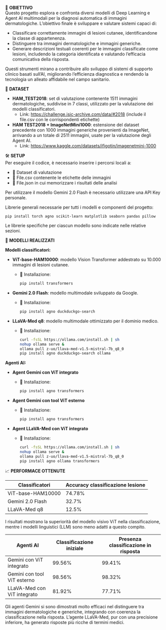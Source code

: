 
📌 **OBIETTIVO**  
Questo progetto esplora e confronta diversi modelli di Deep Learning e Agent AI multimodali per la diagnosi automatica di immagini dermatologiche. L’obiettivo finale è sviluppare e valutare sistemi capaci di:  
- Classificare correttamente immagini di lesioni cutanee, identificandone la classe di appartenenza.  
- Distinguere tra immagini dermatologiche e immagini generiche.  
- Generare descrizioni testuali coerenti per le immagini classificate come lesioni, includendo la categoria identificata e valutando l’efficacia comunicativa della risposta.  

Questi strumenti mirano a contribuire allo sviluppo di sistemi di supporto clinico basati sull’AI, migliorando l’efficienza diagnostica e rendendo la tecnologia un alleato affidabile nel campo sanitario.

📂 **DATASET**  
- **HAM_TEST2018**: set di valutazione contenente 1511 immagini dermatologiche, suddivise in 7 classi, utilizzato per la valutazione dei modelli classificatori.  
  - Link: https://challenge.isic-archive.com/data/#2018 (include il file.csv con le corrispondenti etichette)  
- **HAM TEST2018 + ImageNetMini1000**: estensione del dataset precedente con 1000 immagini generiche provenienti da ImageNet, arrivando a un totale di 2511 immagini, usate per la valutazione degli Agent AI.  
  - Link: https://www.kaggle.com/datasets/ifigotin/imagenetmini-1000  

🛠️ **SETUP**  
Per eseguire il codice, è necessario inserire i percorsi locali a:  
- 📁 Dataset di valutazione  
- 📄 File.csv contenente le etichette delle immagini  
- 📝 File.json in cui memorizzare i risultati delle analisi  

Per utilizzare il modello Gemini 2.0 Flash è necessario utilizzare una API Key personale.  

Librerie generali necessarie per tutti i modelli e componenti del progetto:  
```
pip install torch agno scikit-learn matplotlib seaborn pandas pillow
```  
Le librerie specifiche per ciascun modello sono indicate nelle relative sezioni.

🤖 **MODELLI REALIZZATI**  

**Modelli classificatori:**  
- **ViT-base-HAM10000**: modello Vision Transformer addestrato su 10.000 immagini di lesioni cutanee.  
  - 🔧 Installazione:  
    ```bash
    pip install transformers
    ```  

- **Gemini 2.0 Flash**: modello multimodale sviluppato da Google.  
  - 🔧 Installazione:  
    ```bash
    pip install agno duckduckgo-search
    ```  

- **LLaVA-Med q8**: modello multimodale ottimizzato per il dominio medico.  
  - 🔧 Installazione:  
    ```bash
    curl -fsSL https://ollama.com/install.sh | sh
    nohup ollama serve &
    ollama pull z-uo/llava-med-v1.5-mistral-7b_q8_0
    pip install agno duckduckgo-search ollama
    ```  

**Agenti AI:**  
- **Agent Gemini con ViT integrato**  
  - 🔧 Installazione:  
    ```bash
    pip install agno transformers
    ```  

- **Agent Gemini con tool ViT esterno**  
  - 🔧 Installazione:  
    ```bash
    pip install agno transformers
    ```  

- **Agent LLaVA-Med con ViT integrato**  
  - 🔧 Installazione:  
    ```bash
    curl -fsSL https://ollama.com/install.sh | sh
    nohup ollama serve &
    ollama pull z-uo/llava-med-v1.5-mistral-7b_q8_0
    pip install agno ollama transformers
    ```  

📈 **PERFORMACE OTTENUTE**  

| Classificatori       | Accuracy classificazione lesione |
|----------------------|----------------------------------|
| ViT-base-HAM10000    | 74.78%                           |
| Gemini 2.0 Flash     | 32.7%                            |
| LLaVA-Med q8         | 12.5%                            |

I risultati mostrano la superiorità del modello visivo ViT nella classificazione, mentre i modelli linguistici (LLM) sono meno adatti a questo compito.

| Agenti AI                     | Classificazione iniziale | Presenza classificazione in risposta |
|------------------------------|---------------------------|--------------------------------------|
| Gemini con ViT integrato     | 99.56%                    | 99.41%                               |
| Gemini con tool ViT esterno  | 98.56%                    | 98.32%                               |
| LLaVA-Med con ViT integrato  | 81.92%                    | 77.71%                               |

Gli agenti Gemini si sono dimostrati molto efficaci nel distinguere tra immagini dermatologiche e generiche, integrando con coerenza la classificazione nella risposta. L’agente LLaVA-Med, pur con una precisione inferiore, ha generato risposte più ricche di termini medici.
